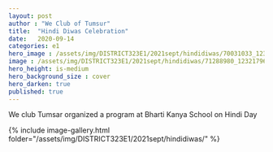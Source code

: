 ```yaml
---
layout: post
author : "We Club of Tumsur"
title:  "Hindi Diwas Celebration"
date:   2020-09-14
categories: e1
hero_image : /assets/img/DISTRICT323E1/2021sept/hindidiwas/70031033_123217915719893_5769142720736002048_n.jpg
image : /assets/img/DISTRICT323E1/2021sept/hindidiwas/71288980_123217965719888_6650684290088566784_n.jpg
hero_height: is-medium
hero_background_size : cover
hero_darken: true
published: true
---
```


We club Tumsar organized a program at Bharti Kanya School on Hindi Day


{% include image-gallery.html folder="/assets/img/DISTRICT323E1/2021sept/hindidiwas/" %}